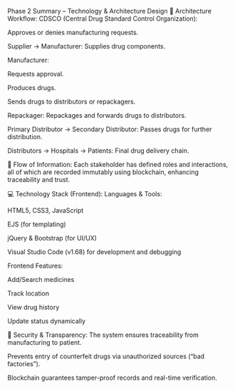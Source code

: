 Phase 2 Summary – Technology & Architecture Design
🔧 Architecture Workflow:
CDSCO (Central Drug Standard Control Organization):

Approves or denies manufacturing requests.

Supplier → Manufacturer: Supplies drug components.

Manufacturer:

Requests approval.

Produces drugs.

Sends drugs to distributors or repackagers.

Repackager: Repackages and forwards drugs to distributors.

Primary Distributor → Secondary Distributor: Passes drugs for further distribution.

Distributors → Hospitals → Patients: Final drug delivery chain.

🔄 Flow of Information:
Each stakeholder has defined roles and interactions, all of which are recorded immutably using blockchain, enhancing traceability and trust.

💻 Technology Stack (Frontend):
Languages & Tools:

HTML5, CSS3, JavaScript

EJS (for templating)

jQuery & Bootstrap (for UI/UX)

Visual Studio Code (v1.68) for development and debugging

Frontend Features:

Add/Search medicines

Track location

View drug history

Update status dynamically

🔐 Security & Transparency:
The system ensures traceability from manufacturing to patient.

Prevents entry of counterfeit drugs via unauthorized sources (“bad factories”).

Blockchain guarantees tamper-proof records and real-time verification.
